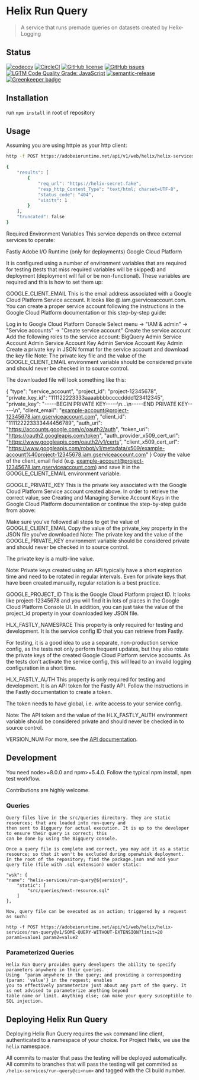 # Helix Run Query
> A service that runs premade queries on datasets created by Helix-Logging
## Status
[![codecov](https://img.shields.io/codecov/c/github/adobe/helix-run-query.svg)](https://codecov.io/gh/adobe/helix-run-query)
[![CircleCI](https://img.shields.io/circleci/project/github/adobe/helix-run-query.svg)](https://circleci.com/gh/adobe/helix-run-query)
[![GitHub license](https://img.shields.io/github/license/adobe/helix-run-query.svg)](https://github.com/adobe/helix-run-query/blob/master/LICENSE.txt)
[![GitHub issues](https://img.shields.io/github/issues/adobe/helix-run-query.svg)](https://github.com/adobe/helix-run-query/issues)
[![LGTM Code Quality Grade: JavaScript](https://img.shields.io/lgtm/grade/javascript/g/adobe/helix-run-query.svg?logo=lgtm&logoWidth=18)](https://lgtm.com/projects/g/adobe/helix-run-query)
[![semantic-release](https://img.shields.io/badge/%20%20%F0%9F%93%A6%F0%9F%9A%80-semantic--release-e10079.svg)](https://github.com/semantic-release/semantic-release) [![Greenkeeper badge](https://badges.greenkeeper.io/adobe/helix-run-query.svg)](https://greenkeeper.io/)

## Installation
run ```npm install``` in root of repository

## Usage
Assuming you are using httpie as your http client:

```bash
http -f POST https://adobeioruntime.net/api/v1/web/helix/helix-services/run-query@v1/next-resource?limit=20 

{
    "results": [
        {
            "req_url": "https://helix-secret.fake",
            "resp_http_Content_Type": "text/html; charset=UTF-8",
            "status_code": "404",
            "visits": 1
        }
    ],
    "truncated": false
}

```

Required Environment Variables
This service depends on three external services to operate:

Fastly
Adobe I/O Runtime (only for deployments)
Google Cloud Platform

It is configured using a number of environment variables that are required for testing (tests that miss required variables will be skipped) and deployment (deployment will fail or be non-functional). These variables are required and this is how to set them up:

GOOGLE_CLIENT_EMAIL
This is the email address associated with a Google Cloud Platform Service account. It looks like <name>@<project>.iam.gserviceaccount.com. You can create a proper service account following the instructions in the Google Cloud Platform documentation or this step-by-step guide:

Log in to Google Cloud Platform Console
Select menu → "IAM & admin" → "Service accounts" → "Create service account"
Create the service account
Add the following roles to the service account:
BigQuery Admin
Service Account Admin
Service Account Key Admin
Service Account Key Admin
Create a private key in JSON format for the service account and download the key file
Note: The private key file and the value of the GOOGLE_CLIENT_EMAIL environment variable should be considered private and should never be checked in to source control.

The downloaded file will look something like this:

{
  "type": "service_account",
  "project_id": "project-12345678",
  "private_key_id": "111122223333aaaabbbbccccdddd123412345",
  "private_key": "-----BEGIN PRIVATE KEY-----\n…\n-----END PRIVATE KEY-----\n",
  "client_email": "example-account@project-12345678.iam.gserviceaccount.com",
  "client_id": "111122223333444456789",
  "auth_uri": "https://accounts.google.com/o/oauth2/auth",
  "token_uri": "https://oauth2.googleapis.com/token",
  "auth_provider_x509_cert_url": "https://www.googleapis.com/oauth2/v1/certs",
  "client_x509_cert_url": "https://www.googleapis.com/robot/v1/metadata/x509/example-account%40project-12345678.iam.gserviceaccount.com"
}
Copy the value of the client_email field (e.g. example-account@project-12345678.iam.gserviceaccount.com) and save it in the GOOGLE_CLIENT_EMAIL environment variable.

GOOGLE_PRIVATE_KEY
This is the private key associated with the Google Cloud Platform Service account created above. In order to retrieve the correct value, see Creating and Managing Service Account Keys in the Google Cloud Platform documentation or continue the step-by-step guide from above:

Make sure you've followed all steps to get the value of GOOGLE_CLIENT_EMAIL
Copy the value of the private_key property in the JSON file you've downloaded
Note: The private key and the value of the GOOGLE_PRIVATE_KEY environment variable should be considered private and should never be checked in to source control.

The private key is a multi-line value.

Note: Private keys created using an API typically have a short expiration time and need to be rotated in regular intervals. Even for private keys that have been created manually, regular rotation is a best practice.

GOOGLE_PROJECT_ID
This is the Google Cloud Platform project ID. It looks like project-12345678 and you will find it in lots of places in the Google Cloud Platform Console UI. In addition, you can just take the value of the project_id property in your downloaded key JSON file.

HLX_FASTLY_NAMESPACE
This property is only required for testing and development. It is the service config ID that you can retrieve from Fastly.

For testing, it is a good idea to use a separate, non-production service config, as the tests not only perform frequent updates, but they also rotate the private keys of the created Google Cloud Platform service accounts. As the tests don't activate the service config, this will lead to an invalid logging configuration in a short time.

HLX_FASTLY_AUTH
This property is only required for testing and development. It is an API token for the Fastly API. Follow the instructions in the Fastly documentation to create a token.

The token needs to have global, i.e. write access to your service config.

Note: The API token and the value of the HLX_FASTLY_AUTH environment variable should be considered private and should never be checked in to source control.

VERSION_NUM
For more, see the [API documentation](docs/API.md).

## Development

You need node>=8.0.0 and npm>=5.4.0. Follow the typical npm install, npm test workflow.

Contributions are highly welcome.

### Queries

    Query files live in the src/queries directory. They are static resources; that are loaded into run-query and
    then sent to Bigquery for actual execution. It is up to the developer to ensure their query is correct; this 
    can be done by using the Bigquery console. 

    Once a query file is complete and correct, you may add it as a static resource; so that it won't be excluded during openwhisk deployment. 
    In the root of the repository; find the package.json and add your query file (file with .sql extension) under static: 

    "wsk": {
    "name": "helix-services/run-query@${version}",
        "static": [
            "src/queries/next-resource.sql"
        ]
    },

    Now, query file can be executed as an action; triggered by a request as such: 

    http -f POST https://adobeioruntime.net/api/v1/web/helix/helix-services/run-query@v1/SOME-QUERY-WITHOUT-EXTENSION?limit=20 param1=value1 param2=value2

### Parameterized Queries

    Helix Run Query provides query developers the ability to specify parameters anywhere in their queries. 
    Using  ^param anywhere in the query; and providing a corresponding {param: 'value'} in the request; enables 
    you to effectively parameterize just about any part of the query. It is not advised to parameterize anything beyond 
    table name or limit. Anything else; can make your query susceptible to SQL injection. 

## Deploying Helix Run Query

Deploying Helix Run Query requires the `wsk` command line client, authenticated to a namespace of your choice. For Project Helix, we use the `helix` namespace.

All commits to master that pass the testing will be deployed automatically. All commits to branches that will pass the testing will get commited as `/helix-services/run-query@ci<num>` and tagged with the CI build number.
